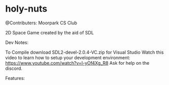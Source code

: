 # holy-nuts
@Contributers: Moorpark CS Club

2D Space Game created by the aid of SDL

Dev Notes:

To Compile download SDL2-devel-2.0.4-VC.zip for Visual Studio
Watch this video to learn how to setup your development environment: https://www.youtube.com/watch?v=I-yOf4Xg_R8
Ask for help on the discord.

Features:
